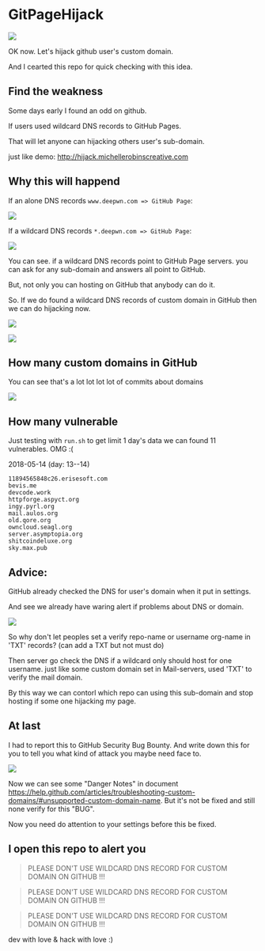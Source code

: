 # GitPageHijack

![](GitHub.png)

OK now. Let's hijack github user's custom domain.

And I cearted this repo for quick checking with this idea.

## Find the weakness

Some days early I found an odd on github.

If users used wildcard DNS records to GitHub Pages.

That will let anyone can hijacking others user's sub-domain.

just like demo: <http://hijack.michellerobinscreative.com>

## Why this will happend

If an alone DNS records `www.deepwn.com => GitHub Page`:

![](DNS_1.png)

If a wildcard DNS records `*.deepwn.com => GitHub Page`:

![](DNS_2.png)

You can see. if a wildcard DNS records point to GitHub Page servers. you can ask for any sub-domain and answers all point to GitHub.

But, not only you can hosting on GitHub that anybody can do it.

So. If we do found a wildcard DNS records of custom domain in GitHub then we can do hijacking now.

![](20180511103814.png)

![](20180511122730.png)

## How many custom domains in GitHub

You can see that's a lot lot lot lot of commits about domains

![](20180515121509.png)

## How many vulnerable

Just testing with `run.sh` to get limit 1 day's data we can found 11 vulnerables. OMG :(

2018-05-14 (day: 13--14)

```
11894565848c26.erisesoft.com
bevis.me
devcode.work
httpforge.aspyct.org
ingy.pyrl.org
mail.aulos.org
old.qore.org
owncloud.seagl.org
server.asymptopia.org
shitcoindeluxe.org
sky.max.pub
```

## Advice:

GitHub already checked the DNS for user's domain when it put in settings.

And see we already have waring alert if problems about DNS or domain.

![](20180515132343.png)

So why don't let peoples set a verify repo-name or username org-name in 'TXT' records? (can add a TXT but not must do)

Then server go check the DNS if a wildcard only should host for one username. just like some custom domain set in Mail-servers, used 'TXT' to verify the mail domain.

By this way we can contorl which repo can using this sub-domain and stop hosting if some one hijacking my page.

## At last

I had to report this to GitHub Security Bug Bounty. And write down this for you to tell you what kind of attack you maybe need face to.

![](20180515130556.png)

Now we can see some "Danger Notes" in document <https://help.github.com/articles/troubleshooting-custom-domains/#unsupported-custom-domain-name>. But it's not be fixed and still none verify for this "BUG".

Now you need do attention to your settings before this be fixed.

## I open this repo to alert you

> PLEASE DON'T USE WILDCARD DNS RECORD FOR CUSTOM DOMAIN ON GITHUB !!!

> PLEASE DON'T USE WILDCARD DNS RECORD FOR CUSTOM DOMAIN ON GITHUB !!!

> PLEASE DON'T USE WILDCARD DNS RECORD FOR CUSTOM DOMAIN ON GITHUB !!!

dev with love & hack with love :)
